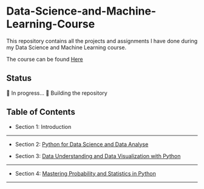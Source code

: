 # Data-Science-and-Machine-Learning-Course

This repository contains all the projects and assignments I have done during my Data Science and Machine Learning course.

The course can be found [Here](https://www.udemy.com/course/data-science-machine-learningtheoryprojectsa-z-90-hours/)

## Status

🚧 In progress... 🚧 Building the repository



## Table of Contents


- Section 1: Introduction

---

- Section 2: [Python for Data Science and Data Analyse](/Introduction/README.md)

- Section 3: [Data Understanding and Data Visualization with Python](/Introduction/README.md)


---
- Section 4: [Mastering Probability and Statistics in Python](/statistics%20in%20python/README.md)


---
